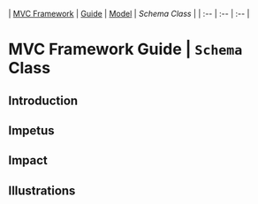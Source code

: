 | [MVC Framework](../../../../README.md) | [Guide](../../index.md) | [Model](../index.md) | *Schema Class* |
| :-- | :-- | :-- |
# MVC Framework Guide \| `Schema` Class

## Introduction

## Impetus

## Impact

## Illustrations

